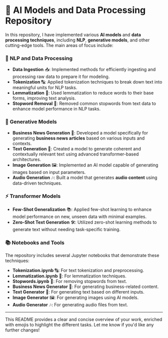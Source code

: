 # 🤖 AI Models and Data Processing Repository

In this repository, I have implemented various **AI models** and **data processing techniques**, including **NLP**, **generative models**, and other cutting-edge tools. The main areas of focus include:

### 🧠 **NLP and Data Processing**
- **Data Ingestion** 📥: Implemented methods for efficiently ingesting and processing raw data to prepare it for modeling.
- **Tokenization** 🔠: Applied tokenization techniques to break down text into meaningful units for NLP tasks.
- **Lemmatization** 🦋: Used lemmatization to reduce words to their base forms, improving text analysis.
- **Stopword Removal** 🚫: Removed common stopwords from text data to enhance model performance in NLP tasks.

### 🤖 **Generative Models**
- **Business News Generation** 📰: Developed a model specifically for generating **business news articles** based on various inputs and contexts.
- **Text Generation** 📝: Created a model to generate coherent and contextually relevant text using advanced transformer-based architectures.
- **Image Generation** 🖼️: Implemented an AI model capable of generating images based on input parameters.
- **Audio Generation** 🎶: Built a model that generates **audio content** using data-driven techniques.

### ⚡ **Transformer Models**
- **Few-Shot Generalization** 📚: Applied few-shot learning to enhance model performance on new, unseen data with minimal examples.
- **Zero-Shot Text Generation** 🛠️: Utilized zero-shot learning methods to generate text without needing task-specific training.

### 📚 **Notebooks and Tools**
The repository includes several Jupyter notebooks that demonstrate these techniques:
- **Tokenization.ipynb** 🔠: For text tokenization and preprocessing.
- **Lemmatization.ipynb** 🦋: For lemmatization techniques.
- **Stopwords.ipynb** 🚫: For removing stopwords from text.
- **Business News Generator** 📰: For generating business-related content.
- **Text Generator** 📝: For generating text based on different inputs.
- **Image Generator** 🖼️: For generating images using AI models.
- **Audio Generator** 🎶: For generating audio files from text.

---

This README provides a clear and concise overview of your work, enriched with emojis to highlight the different tasks. Let me know if you'd like any further changes!
